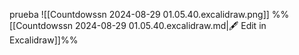 prueba
![[Countdowssn 2024-08-29 01.05.40.excalidraw.png]]
%%[[Countdowssn 2024-08-29 01.05.40.excalidraw.md|🖋 Edit in Excalidraw]]%%
